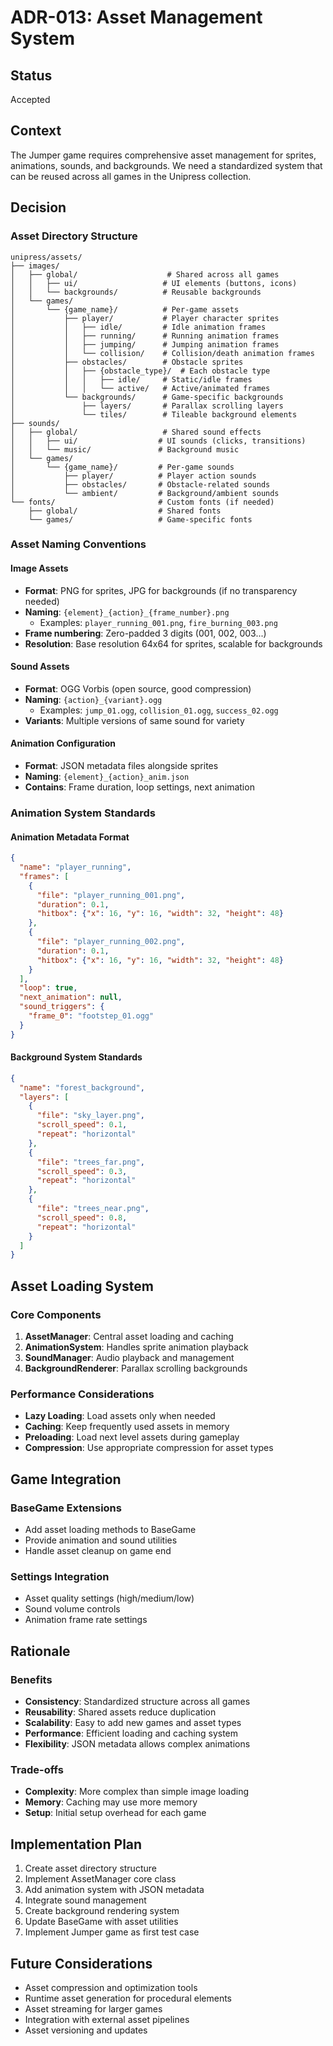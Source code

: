 # ADR-013: Asset Management System

## Status
Accepted

## Context
The Jumper game requires comprehensive asset management for sprites, animations, sounds, and backgrounds. We need a standardized system that can be reused across all games in the Unipress collection.

## Decision

### Asset Directory Structure
```
unipress/assets/
├── images/
│   ├── global/                    # Shared across all games
│   │   ├── ui/                   # UI elements (buttons, icons)
│   │   └── backgrounds/          # Reusable backgrounds
│   └── games/
│       └── {game_name}/          # Per-game assets
│           ├── player/           # Player character sprites
│           │   ├── idle/         # Idle animation frames
│           │   ├── running/      # Running animation frames
│           │   ├── jumping/      # Jumping animation frames
│           │   └── collision/    # Collision/death animation frames
│           ├── obstacles/        # Obstacle sprites
│           │   ├── {obstacle_type}/  # Each obstacle type
│           │   │   ├── idle/     # Static/idle frames
│           │   │   └── active/   # Active/animated frames
│           └── backgrounds/      # Game-specific backgrounds
│               ├── layers/       # Parallax scrolling layers
│               └── tiles/        # Tileable background elements
├── sounds/
│   ├── global/                   # Shared sound effects
│   │   ├── ui/                  # UI sounds (clicks, transitions)
│   │   └── music/               # Background music
│   └── games/
│       └── {game_name}/         # Per-game sounds
│           ├── player/          # Player action sounds
│           ├── obstacles/       # Obstacle-related sounds
│           └── ambient/         # Background/ambient sounds
└── fonts/                       # Custom fonts (if needed)
    ├── global/                  # Shared fonts
    └── games/                   # Game-specific fonts
```

### Asset Naming Conventions

#### Image Assets
- **Format**: PNG for sprites, JPG for backgrounds (if no transparency needed)
- **Naming**: `{element}_{action}_{frame_number}.png`
  - Examples: `player_running_001.png`, `fire_burning_003.png`
- **Frame numbering**: Zero-padded 3 digits (001, 002, 003...)
- **Resolution**: Base resolution 64x64 for sprites, scalable for backgrounds

#### Sound Assets
- **Format**: OGG Vorbis (open source, good compression)
- **Naming**: `{action}_{variant}.ogg`
  - Examples: `jump_01.ogg`, `collision_01.ogg`, `success_02.ogg`
- **Variants**: Multiple versions of same sound for variety

#### Animation Configuration
- **Format**: JSON metadata files alongside sprites
- **Naming**: `{element}_{action}_anim.json`
- **Contains**: Frame duration, loop settings, next animation

### Animation System Standards

#### Animation Metadata Format
```json
{
  "name": "player_running",
  "frames": [
    {
      "file": "player_running_001.png",
      "duration": 0.1,
      "hitbox": {"x": 16, "y": 16, "width": 32, "height": 48}
    },
    {
      "file": "player_running_002.png", 
      "duration": 0.1,
      "hitbox": {"x": 16, "y": 16, "width": 32, "height": 48}
    }
  ],
  "loop": true,
  "next_animation": null,
  "sound_triggers": {
    "frame_0": "footstep_01.ogg"
  }
}
```

#### Background System Standards
```json
{
  "name": "forest_background",
  "layers": [
    {
      "file": "sky_layer.png",
      "scroll_speed": 0.1,
      "repeat": "horizontal"
    },
    {
      "file": "trees_far.png", 
      "scroll_speed": 0.3,
      "repeat": "horizontal"
    },
    {
      "file": "trees_near.png",
      "scroll_speed": 0.8, 
      "repeat": "horizontal"
    }
  ]
}
```

## Asset Loading System

### Core Components
1. **AssetManager**: Central asset loading and caching
2. **AnimationSystem**: Handles sprite animation playback
3. **SoundManager**: Audio playback and management
4. **BackgroundRenderer**: Parallax scrolling backgrounds

### Performance Considerations
- **Lazy Loading**: Load assets only when needed
- **Caching**: Keep frequently used assets in memory
- **Preloading**: Load next level assets during gameplay
- **Compression**: Use appropriate compression for asset types

## Game Integration

### BaseGame Extensions
- Add asset loading methods to BaseGame
- Provide animation and sound utilities
- Handle asset cleanup on game end

### Settings Integration
- Asset quality settings (high/medium/low)
- Sound volume controls
- Animation frame rate settings

## Rationale

### Benefits
- **Consistency**: Standardized structure across all games
- **Reusability**: Shared assets reduce duplication
- **Scalability**: Easy to add new games and asset types
- **Performance**: Efficient loading and caching system
- **Flexibility**: JSON metadata allows complex animations

### Trade-offs
- **Complexity**: More complex than simple image loading
- **Memory**: Caching may use more memory
- **Setup**: Initial setup overhead for each game

## Implementation Plan

1. Create asset directory structure
2. Implement AssetManager core class
3. Add animation system with JSON metadata
4. Integrate sound management
5. Create background rendering system
6. Update BaseGame with asset utilities
7. Implement Jumper game as first test case

## Future Considerations

- Asset compression and optimization tools
- Runtime asset generation for procedural elements
- Asset streaming for larger games
- Integration with external asset pipelines
- Asset versioning and updates